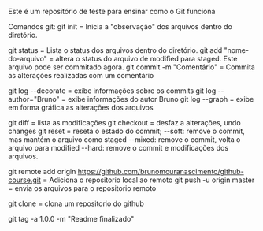 Este é um repositório de teste para ensinar como o Git funciona

Comandos git:
git init = Inicia a "observação" dos arquivos dentro do diretório.

git status = Lista o status dos arquivos dentro do diretório.
git add "nome-do-arquivo" = altera o status do arquivo de modified para staged. Este arquivo pode ser commitado agora.
git commit -m "Comentário" = Commita as alterações realizadas com um comentário

git log --decorate = exibe informações sobre os commits
git log --author="Bruno" = exibe informações do autor Bruno
git log --graph = exibe em forma gráfica as alterações dos arquivos

git diff = lista as modificações
git checkout = desfaz a alterações, undo changes
git reset = reseta o estado do commit; --soft: remove o commit, mas mantém o arquivo como staged --mixed: remove o commit, volta o arquivo para modified --hard: remove o commit e modificações dos arquivos.

git remote add origin https://github.com/brunomouranascimento/github-course.git = Adiciona o repositorio local ao remoto
git push -u origin master = envia os arquivos para o repositorio remoto

git clone = clona um repositorio do github

git tag -a 1.0.0 -m "Readme finalizado"